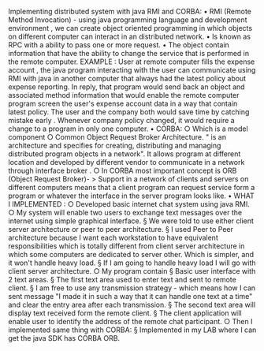 Implementing distributed system with java RMI and CORBA: 
	• RMI (Remote Method Invocation) - using java programming language and development environment  , we can create object oriented programming in which objects on different computer can interact in an distributed network.
	• Is  known as RPC with a ability to pass one or more request.
	• The object contain information that have the ability to change the service that is performed in the remote computer. EXAMPLE :  User at remote computer fills the expense account , the java program interacting with the user can communicate using RMI with java in another computer that always had the latest policy about expense reporting. In reply, that program would send back an object and associated method information that would enable the remote computer program screen the user's expense account data in a way that contain latest policy. The user and the company both would save time by catching mistake early . Whenever company policy changed, it would require a change to a program in only one computer.
	• CORBA:
		○ Which is a model component
		○ Common Object Request Broker Architecture. " is an architecture and specifies for creating, distributing and managing distributed program objects  in a network". It allows program at different location and developed by different vendor to communicate in a network through interface broker .
		○ In CORBA most important concept is ORB (Object Request Broker)- > Support in a network of clients and servers on different computers means that a client program can request service form a program or whatever the interface in the server program looks like.
	• WHAT I IMPLEMENTED :
		○ Developed basic internet chat system using java RMI.  
		○ My system will enable two users to exchange text messages over the internet using simple graphical interface. 
			§ We were told to use either client server architecture or peer to peer architecture.
			§ I used Peer to Peer architecture because I want each workstation to have equivalent responsibilities which is totally different from client server architecture in which some computers are dedicated to server other. Which is simpler, and it won't handle heavy load. 
			§ If I am going to handle heavy load I will go with client server architecture.
		○ My program contain
			§ Basic user interface with 2 text areas.
			§ The first text area used to enter text and sent to remote client.
			§ I am free to use any transmission strategy - which means how I can sent message "I made it in such a way that it can handle one text at a time" and clear the entry area after each transmission.
			§ The second text area will display text received form the remote client. 
			§ The client application will enable user to identify the address of the remote chat participant.
		○ Then I implemented same thing with CORBA:
			§ Implemented in my LAB where I can get the java SDK has CORBA ORB.

